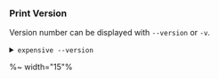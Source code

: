 ### Print Version

Version number can be displayed with `--version` or `-v`.

<details>
  <summary><code>expensive --version</code></summary>
  <table>
  <tr><td>
    <img alt="Viewing the version." src="doc/version.gif" />
  </td></tr>
  </table>
</details>

%~ width="15"%